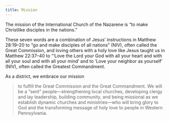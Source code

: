 ```yaml
---
title: Mission
---
```


The mission of the International Church of the Nazarene is “to make Christlike disciples in the nations.”

These seven words are a combination of Jesus’ instructions in Matthew 28:19–20 to “go and make disciples of all nations” (NIV), often called the Great Commission, and loving others with a holy love like Jesus taught us in Matthew 22:37–40 to “‘Love the Lord your God with all your heart and with all your soul and with all your mind’ and to ‘Love your neighbor as yourself’ (NIV), often called the Greatest Commandment.

As a district, we embrace our mission

> to fulfill the Great Commission and the Great Commandment. We will be a “sent” people—strengthening local churches, developing clergy and lay leadership, building community, and being missional as we establish dynamic churches and ministries—who will bring glory to God and the transforming message of holy love to people in Western Pennsylvania.
